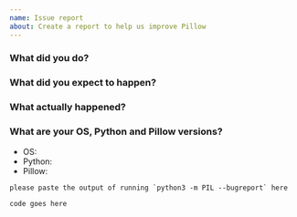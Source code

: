 ```yaml
---
name: Issue report
about: Create a report to help us improve Pillow
---
```


<!--
Thank you for reporting an issue.

Follow these guidelines to ensure your issue is handled properly.

If you have a ...

1.  General question: consider asking the question on Stack Overflow
    with the python-imaging-library tag:

    * https://stackoverflow.com/questions/tagged/python-imaging-library

    Do not ask a question in both places.

    If you think you have found a bug or have an unexplained exception
    then file a bug report here.

2.  Bug report: include a self-contained, copy-pastable example that
    generates the issue if possible. Be concise with code posted.
    Guidelines on how to provide a good bug report:

    * https://stackoverflow.com/help/mcve

    Bug reports which follow these guidelines are easier to diagnose,
    and are often handled much more quickly.

3.  Feature request: do a quick search of existing issues
    to make sure this has not been asked before.

We know asking good questions takes effort, and we appreciate your time.
Thank you.
-->

### What did you do?

### What did you expect to happen?

### What actually happened?

### What are your OS, Python and Pillow versions?

* OS: 
* Python: 
* Pillow: 

```text
please paste the output of running `python3 -m PIL --bugreport` here
```

<!--
Please include **code** that reproduces the issue and whenever possible, an **image** that demonstrates the issue. Please upload images to GitHub, not to third-party file hosting sites. If necessary, add the image to a zip or tar archive.

The best reproductions are self-contained scripts with minimal dependencies. If you are using a framework such as Plone, Django, or Buildout, try to replicate the issue just using Pillow.
-->

```python
code goes here
```
